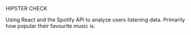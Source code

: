 HIPSTER CHECK

Using React and the Spotify API to analyze users listening data. Primarily how popular their favourite music is.
